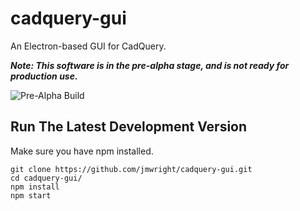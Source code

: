 # cadquery-gui
An Electron-based GUI for CadQuery. 

***Note: This software is in the pre-alpha stage, and is not ready for production use.***

![Pre-Alpha Build](http://innovationsts.com/images/blog/gui_pre_alpha_version_04_03_16.png)

## Run The Latest Development Version

Make sure you have npm installed.

```
git clone https://github.com/jmwright/cadquery-gui.git
cd cadquery-gui/
npm install
npm start
```
